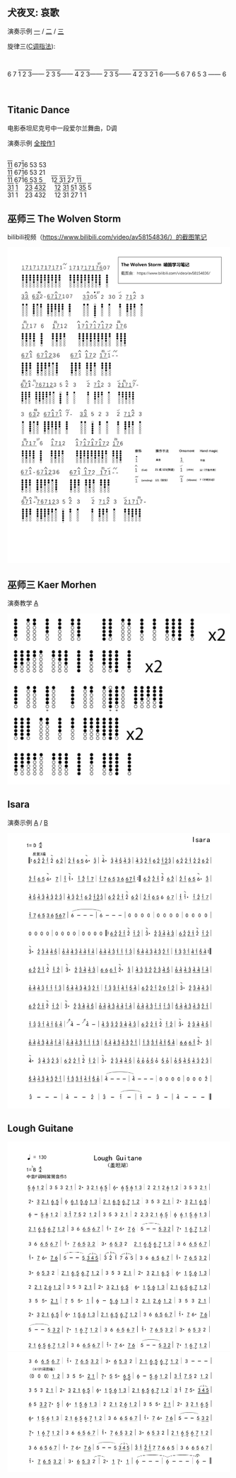 
## 犬夜叉: 哀歌

演奏示例 [一](https://www.bilibili.com/video/BV1VN41117bK) / [二](https://www.bilibili.com/video/BV1gE411s7yj) / [三](https://www.bilibili.com/video/BV1jt411W7yA/)


旋律三([C调指法](WebSource/Inuyasha2.png)): 

<br>

6 7 <span style="text-decoration: overline">1 2 3</span>——
<span style="text-decoration: overline">2 3 5</span>——
<span style="text-decoration: overline">4 2 3</span>——
<span style="text-decoration: overline">2 3 5</span>——
<span style="text-decoration: overline">4 2 3 2 1</span> 6——5 6 7 6 5 3 —— 6

<br>


## Titanic Dance

电影泰坦尼克号中一段爱尔兰舞曲，D调   

演奏示例  [全按作1](https://www.bilibili.com/video/BV1np4y1t7tf/?spm_id_from=333.337)


<br>
<span style="text-decoration: overline">11</span> 67<span style="text-decoration: overline">1</span>6 53 53  <br>
<span style="text-decoration: overline">11</span> 67<span style="text-decoration: overline">1</span>6 53 21  <br>
<span style="text-decoration: overline">11</span> 67<span style="text-decoration: overline">1</span>6 53 5  &nbsp; &nbsp; 
<span style="text-decoration: overline">12</span> <span style="text-decoration: overline">31</span> <span style="text-decoration: overline">2</span>7 <span style="text-decoration: overline">11</span>      <br>
<span style="text-decoration: overline">31</span> <span style="text-decoration: overline">1</span> &nbsp;&nbsp; <span style="text-decoration: overline">23</span> <span style="text-decoration: overline">432</span>  &nbsp; &nbsp; <span style="text-decoration: overline">12</span> <span style="text-decoration: overline">31</span> 5<span style="text-decoration: overline">1</span> <span style="text-decoration: overline">35</span> <span style="text-decoration: overline">5</span>     <br>
<span style="text-decoration: overline">31</span> <span style="text-decoration: overline">1</span> &nbsp;&nbsp; <span style="text-decoration: overline">23</span> <span style="text-decoration: overline">432</span>  &nbsp; &nbsp; <span style="text-decoration: overline">12</span> <span style="text-decoration: overline">31</span> <span style="text-decoration: overline">2</span>7 <span style="text-decoration: overline">1 1</span>



## 巫师三 The Wolven Storm

bilibili视频（https://www.bilibili.com/video/av58154836/）的截图笔记

![The_Wolven_Storm_notes](WebSource/The_Wolven_Storm_notes.png)


## 巫师三 Kaer Morhen

演奏教学 [A](https://www.bilibili.com/video/BV1m44y1678f/)

![Kaer_Morhen](WebSource/Kaer_Morhen.png)




## Isara

演奏示例 [A](https://www.bilibili.com/video/BV1ux411b72Y/)  / [B](https://www.bilibili.com/video/BV13s411W7im/)

![Isara](WebSource/Isara.jpg)



## Lough Guitane

![Lough_Guitane](WebSource/Lough_Guitane_1.gif)
![Lough_Guitane](WebSource/Lough_Guitane_2.gif)

